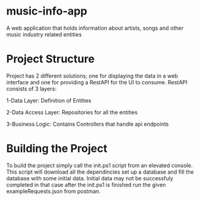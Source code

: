# music-info-app
A web application that holds information about artists, songs and other music industry related entities
# Project Structure
Project has 2 different solutions; one for displaying the data in a web interface and one for providing a RestAPI for the UI to consume. RestAPI consists of 3 layers:

1-Data Layer: Definition of Entities

2-Data Access Layer: Repositories for all the entities

3-Business Logic: Contains Controllers that handle api endpoints
# Building the Project

To build the project simply call the init.ps1 script from an elevated console. This script will download all the dependincies set up a database and fill the database with some initial data. Initial data may not be successfuly completed in that case after the init.ps1 is finished run the given exampleRequests.json from postman.